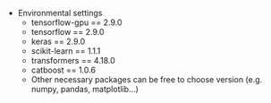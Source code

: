 * Environmental settings
  * tensorflow-gpu == 2.9.0
  * tensorflow == 2.9.0
  * keras == 2.9.0
  * scikit-learn == 1.1.1
  * transformers == 4.18.0
  * catboost == 1.0.6
  * Other necessary packages can be free to choose version (e.g. numpy, pandas, matplotlib...)
